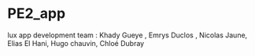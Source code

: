 # PE2_app
lux app development team : Khady Gueye , Emrys Duclos , Nicolas Jaune, Elias El Hani, Hugo chauvin, Chloé Dubray


